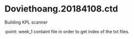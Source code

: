 # Doviethoang.20184108.ctd
Building KPL scanner

:point: week_1 containt file in order to get index of the txt files.
